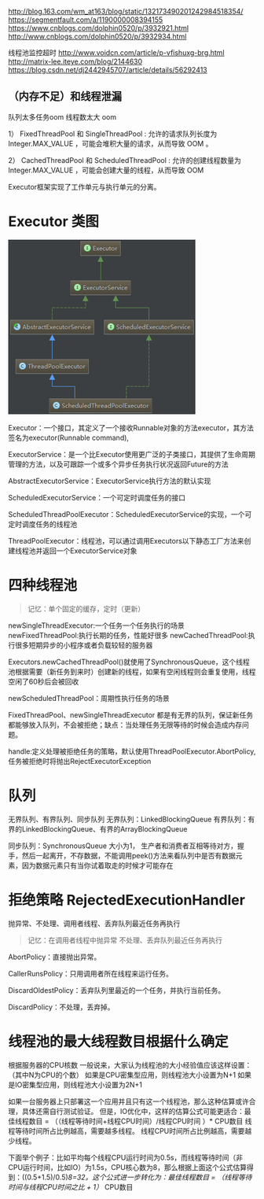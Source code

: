 http://blog.163.com/wm_at163/blog/static/132173490201242984518354/
https://segmentfault.com/a/1190000008394155
https://www.cnblogs.com/dolphin0520/p/3932921.html
http://www.cnblogs.com/dolphin0520/p/3932934.html


线程池监控超时
http://www.voidcn.com/article/p-vfishuxg-brg.html
http://matrix-lee.iteye.com/blog/2144630
https://blog.csdn.net/dj2442945707/article/details/56292413



## （内存不足）和线程泄漏

队列太多任务oom
线程数太大 oom

1） FixedThreadPool 和 SingleThreadPool :	允许的请求队列长度为 Integer.MAX_VALUE ，可能会堆积大量的请求，从而导致 OOM 。

2） CachedThreadPool 和 ScheduledThreadPool :	允许的创建线程数量为 Integer.MAX_VALUE ，可能会创建大量的线程，从而导致 OOM 

Executor框架实现了工作单元与执行单元的分离。


# Executor 类图
![](/assets/776259-20160426201537486-1323529733.png)

Executor：一个接口，其定义了一个接收Runnable对象的方法executor，其方法签名为executor(Runnable command),
 
ExecutorService：是一个比Executor使用更广泛的子类接口，其提供了生命周期管理的方法，以及可跟踪一个或多个异步任务执行状况返回Future的方法
 
AbstractExecutorService：ExecutorService执行方法的默认实现
 
ScheduledExecutorService：一个可定时调度任务的接口
 
ScheduledThreadPoolExecutor：ScheduledExecutorService的实现，一个可定时调度任务的线程池
 
ThreadPoolExecutor：线程池，可以通过调用Executors以下静态工厂方法来创建线程池并返回一个ExecutorService对象


# 四种线程池
> 记忆：单个固定的缓存，定时（更新）

newSingleThreadExecutor:一个任务一个任务执行的场景
newFixedThreadPool:执行长期的任务，性能好很多
newCachedThreadPool:执行很多短期异步的小程序或者负载较轻的服务器

Executors.newCachedThreadPool()就使用了SynchronousQueue，这个线程池根据需要（新任务到来时）创建新的线程，如果有空闲线程则会重复使用，线程空闲了60秒后会被回收

newScheduledThreadPool：周期性执行任务的场景

FixedThreadPool、newSingleThreadExecutor 都是有无界的队列，保证新任务都能够放入队列，不会被拒绝；缺点：当处理任务无限等待的时候会造成内存问题。


handle:定义处理被拒绝任务的策略，默认使用ThreadPoolExecutor.AbortPolicy,任务被拒绝时将抛出RejectExecutorException



# 队列
无界队列、有界队列、同步队列
无界队列：LinkedBlockingQueue
有界队列：有界的LinkedBlockingQueue、有界的ArrayBlockingQueue

同步队列：SynchronousQueue 大小为1， 生产者和消费者互相等待对方，握手，然后一起离开，不存数据，不能调用peek()方法来看队列中是否有数据元素，因为数据元素只有当你试着取走的时候才可能存在


# 拒绝策略 RejectedExecutionHandler
抛异常、不处理、调用者线程、丢弃队列最近任务再执行
> 记忆：在调用者线程中抛异常 不处理、丢弃队列最近任务再执行


AbortPolicy：直接抛出异常。

CallerRunsPolicy：只用调用者所在线程来运行任务。

DiscardOldestPolicy：丢弃队列里最近的一个任务，并执行当前任务。

DiscardPolicy：不处理，丢弃掉。


# 线程池的最大线程数目根据什么确定
根据服务器的CPU核数
一般说来，大家认为线程池的大小经验值应该这样设置：（其中N为CPU的个数）
如果是CPU密集型应用，则线程池大小设置为N+1
如果是IO密集型应用，则线程池大小设置为2N+1

如果一台服务器上只部署这一个应用并且只有这一个线程池，那么这种估算或许合理，具体还需自行测试验证。
但是，IO优化中，这样的估算公式可能更适合：最佳线程数目 = （（线程等待时间+线程CPU时间）/线程CPU时间 ）* CPU数目
线程等待时间所占比例越高，需要越多线程。
线程CPU时间所占比例越高，需要越少线程。

下面举个例子：比如平均每个线程CPU运行时间为0.5s，而线程等待时间（非CPU运行时间，比如IO）为1.5s，CPU核心数为8，那么根据上面这个公式估算得到：((0.5+1.5)/0.5)*8=32。这个公式进一步转化为：最佳线程数目 = （线程等待时间与线程CPU时间之比 + 1）* CPU数目


